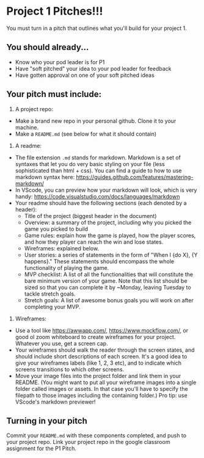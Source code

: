 # Project 1 Pitches!!!
You must turn in a pitch that outlines what you'll build for your project 1. 

## You should already...
- Know who your pod leader is for P1
- Have "soft pitched" your idea to your pod leader for feedback
- Have gotten approval on one of your soft pitched ideas

## Your pitch must include:
1. A project repo:
  - Make a brand new repo in your personal github. Clone it to your machine.
  - Make a `README.md` (see below for what it should contain)
1. A readme:
  - The file extension `.md` stands for markdown. Markdown is a set of syntaxes that let you do very basic styling on your file (less sophisticated than html + css). You can find a guide to how to use markdown syntax here: https://guides.github.com/features/mastering-markdown/
  - In VScode, you can preview how your markdown will look, which is very handy: https://code.visualstudio.com/docs/languages/markdown
  - Your readme should have the following sections (each denoted by a header):
    - Title of the project (biggest header in the document)
    - Overview: a summary of the project, including why you picked the game you picked to build
    - Game rules: explain how the game is played, how the player scores, and how they player can reach the win and lose states.
    - Wireframes: explained below.
    - User stories: a series of statements in the form of "When I {do X}, {Y happens}." These statements should encompass the whole functionality of playing the game.
    - MVP checklist: A list of all the functionalities that will constitute the bare minimum version of your game. Note that this list should be sized so that you can complete it by ~Monday, leaving Tuesday to tackle stretch goals.
    - Stretch goals: A list of awesome bonus goals you will work on after completing your MVP.
1. Wireframes:
  - Use a tool like https://awwapp.com/, https://www.mockflow.com/, or good ol zoom whiteboard to create wireframes for your project. Whatever you use, get a screen cap.
  - Your wireframes should walk the reader through the screen states, and should include short descriptions of each screen. It's a good idea to give your wireframes labels (like 1, 2, 3 etc), and to indicate which screens transitions to which other screens.
  - Move your image files into the project folder and link them in your README. (You might want to put all your wireframe images into a single folder called images or assets. In that case you'll have to specify the filepath to those images including the containing folder.) Pro tip: use VScode's markdown previewer!


## Turning in your pitch
Commit your `README.md` with these components completed, and push to your project repo. Link your project repo in the google classroom assignment for the P1 Pitch.
